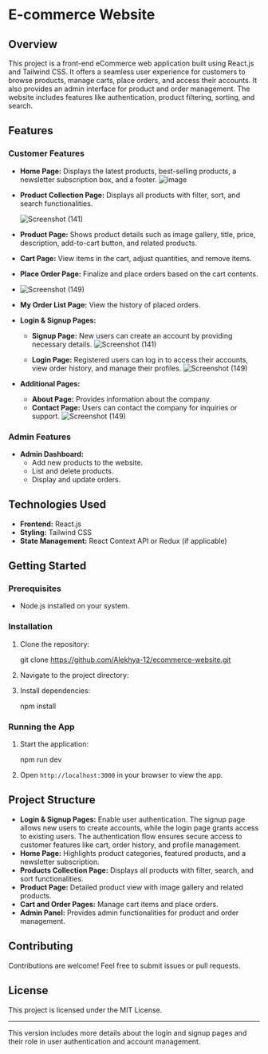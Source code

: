 # **E-commerce Website**

## **Overview**
This project is a front-end eCommerce web application built using React.js and Tailwind CSS. It offers a seamless user experience for customers to browse products, manage carts, place orders, and access their accounts. It also provides an admin interface for product and order management. The website includes features like authentication, product filtering, sorting, and search.

## **Features**

### **Customer Features**
- **Home Page:** Displays the latest products, best-selling products, a newsletter subscription box, and a footer.
![image](https://github.com/user-attachments/assets/d1445395-1e95-42fc-a73e-1b6cf229e957)

- **Product Collection Page:** Displays all products with filter, sort, and search functionalities.

  ![Screenshot (141)](https://github.com/user-attachments/assets/d1c8daf0-43ee-4722-8fbd-beb2ea67a4db)

- **Product Page:** Shows product details such as image gallery, title, price, description, add-to-cart button, and related products.
- **Cart Page:** View items in the cart, adjust quantities, and remove items.
- **Place Order Page:** Finalize and place orders based on the cart contents.
- ![Screenshot (149)](https://github.com/user-attachments/assets/af7758af-462d-4193-9a76-5ad341275e8f)

- **My Order List Page:** View the history of placed orders.
- **Login & Signup Pages:** 
  - **Signup Page:** New users can create an account by providing necessary details.
    ![Screenshot (141)](https://github.com/user-attachments/assets/fc6e44e5-a276-470f-81b9-6149c4261f3d)

  - **Login Page:** Registered users can log in to access their accounts, view order history, and manage their profiles.
    ![Screenshot (149)](https://github.com/user-attachments/assets/203258e3-f48f-4537-aabf-6f20e1b504fd)

- **Additional Pages:** 
  - **About Page:** Provides information about the company.
  - **Contact Page:** Users can contact the company for inquiries or support.
    ![Screenshot (149)](https://github.com/user-attachments/assets/1c2e08f3-1ce1-4862-a2a1-70bee9a96e72)


### **Admin Features**
- **Admin Dashboard:** 
  - Add new products to the website.
  - List and delete products.
  - Display and update orders.

## **Technologies Used**
- **Frontend:** React.js
- **Styling:** Tailwind CSS
- **State Management:** React Context API or Redux (if applicable)

## **Getting Started**

### **Prerequisites**
- Node.js installed on your system.

### **Installation**
1. Clone the repository:
   
   git clone https://github.com/Alekhya-12/ecommerce-website.git

2. Navigate to the project directory:
   

3. Install dependencies:
  
   npm install


### **Running the App**
1. Start the application:
 
   npm run dev

2. Open `http://localhost:3000` in your browser to view the app.

## **Project Structure**
- **Login & Signup Pages:** Enable user authentication. The signup page allows new users to create accounts, while the login page grants access to existing users. The authentication flow ensures secure access to customer features like cart, order history, and profile management.
- **Home Page:** Highlights product categories, featured products, and a newsletter subscription.
- **Products Collection Page:** Displays all products with filter, search, and sort functionalities.
- **Product Page:** Detailed product view with image gallery and related products.
- **Cart and Order Pages:** Manage cart items and place orders.
- **Admin Panel:** Provides admin functionalities for product and order management.

## **Contributing**
Contributions are welcome! Feel free to submit issues or pull requests.

## **License**
This project is licensed under the MIT License.

---

This version includes more details about the login and signup pages and their role in user authentication and account management.
